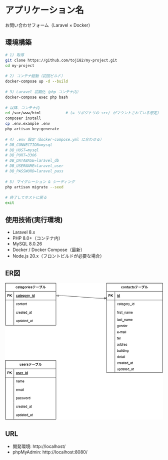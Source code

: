 # アプリケーション名
お問い合わせフォーム（Laravel × Docker）

## 環境構築
```bash
# 1) 取得
git clone https://github.com/toji82/my-project.git
cd my-project

# 2) コンテナ起動（初回ビルド）
docker-compose up -d --build

# 3) Laravel 初期化（php コンテナ内）
docker-compose exec php bash

# 以降、コンテナ内
cd /var/www/html           # (= リポジトリの src/ がマウントされている想定)
composer install
cp .env.example .env
php artisan key:generate

# 4) .env 設定（docker-compose.yml に合わせる）
# DB_CONNECTION=mysql
# DB_HOST=mysql
# DB_PORT=3306
# DB_DATABASE=laravel_db
# DB_USERNAME=laravel_user
# DB_PASSWORD=laravel_pass

# 5) マイグレーション & シーディング
php artisan migrate --seed

# 終了してホストに戻る
exit
```  

## 使用技術(実行環境)
- Laravel 8.x
- PHP 8.0+（コンテナ内）
- MySQL 8.0.26
- Docker / Docker Compose（最新）
- Node.js 20.x（フロントビルドが必要な場合）

## ER図
![ER図](./image.png)

## URL
- 開発環境: http://localhost/
- phpMyAdmin: http://localhost:8080/